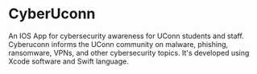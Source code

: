 # CyberUconn

An IOS App for cybersecurity awareness for UConn students and staff. Cyberuconn informs the UConn community on malware, phishing, ransomware, VPNs, and other cybersecurity topics. It's developed using Xcode software and Swift language.
